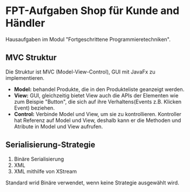 # FPT-Aufgaben Shop für Kunde and Händler

Hausaufgaben im Modul "Fortgeschrittene Programmieretechniken". 


## MVC Struktur
Die Struktur ist MVC (Model-View-Control), GUI mit JavaFx zu implementieren.
  - **Model:** behandel Produkte, die in den Produkteliste geanzeigt werden.
  - **View:** GUI, gleichzeitig bietet View auch die APIs der Elementen wie zum Beispie "Button", die sich auf ihre Verhaltens(Events z.B. Klicken Event) beziehen. 
  - **Control:** Verbinde Model und View, um sie zu kontrollieren. Kontroller hat Referenz auf Model und View, deshalb kann er die Methoden und Atribute in Model und View aufrufen.

## Serialisierung-Strategie
1. Binäre Serialisierung
2. XML
3. XML mithilfe von XStream

Standard wrid Binäre verwendet, wenn keine Strategie ausgewählt wird.
